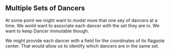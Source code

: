 ## Multiple Sets of Dancers

At some point we might want to model more that one sey of dancers at a
time.  We woild want to associate each dancer with the set they are
in.  We want to keep Dancer immutable though.

We might provide each dancer with a field for the coordinates of its
flagpole center.  That would allow us to identify which dancers are in
the same set.

